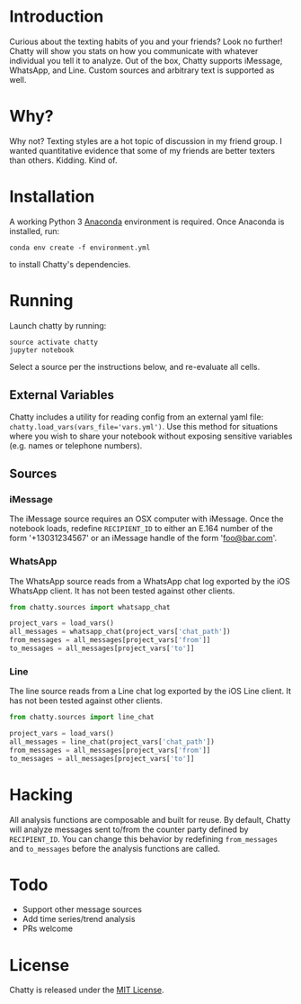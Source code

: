 # Introduction

Curious about the texting habits of you and your friends? Look no further! Chatty will show you stats on how you communicate with whatever individual you tell it to analyze. Out of the box, Chatty supports iMessage, WhatsApp, and Line. Custom sources and arbitrary text is supported as well.

# Why?

Why not? Texting styles are a hot topic of discussion in my friend group. I wanted quantitative evidence that some of my friends are better texters than others. Kidding. Kind of.

# Installation

A working Python 3 [Anaconda](https://anaconda.org/anaconda/python) environment is required. Once Anaconda is installed, run:

```conda env create -f environment.yml```

to install Chatty's dependencies.

# Running

Launch chatty by running:

```
source activate chatty
jupyter notebook
```

Select a source per the instructions below, and re-evaluate all cells.

## External Variables

Chatty includes a utility for reading config from an external yaml file: ```chatty.load_vars(vars_file='vars.yml')```. Use this method for situations where you wish to share your notebook without exposing sensitive variables (e.g. names or telephone numbers).

## Sources

### iMessage

The iMessage source requires an OSX computer with iMessage. Once the notebook loads, redefine ```RECIPIENT_ID``` to either an E.164 number of the form '+13031234567' or an iMessage handle of the form 'foo@bar.com'.

### WhatsApp

The WhatsApp source reads from a WhatsApp chat log exported by the iOS WhatsApp client. It has not been tested against other clients.

```python
from chatty.sources import whatsapp_chat

project_vars = load_vars()
all_messages = whatsapp_chat(project_vars['chat_path'])
from_messages = all_messages[project_vars['from']]
to_messages = all_messages[project_vars['to']]
```

### Line

The line source reads from a Line chat log exported by the iOS Line client. It has not been tested against other clients.

```python
from chatty.sources import line_chat

project_vars = load_vars()
all_messages = line_chat(project_vars['chat_path'])
from_messages = all_messages[project_vars['from']]
to_messages = all_messages[project_vars['to']]
```

# Hacking

All analysis functions are composable and built for reuse. By default, Chatty will analyze messages sent to/from the counter party defined by ```RECIPIENT_ID```. You can change this behavior by redefining ```from_messages``` and ```to_messages``` before the analysis functions are called.

# Todo

* Support other message sources
* Add time series/trend analysis
* PRs welcome

# License

Chatty is released under the [MIT License](https://opensource.org/licenses/MIT).
